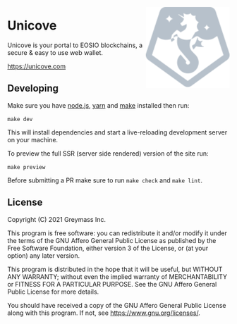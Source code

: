 <a href="https://unicove.com"><img align="right" src="./static/unicove-emblem.svg" width="190" alt="Unicove Emblem" /></a>

# Unicove

Unicove is your portal to EOSIO blockchains, a secure & easy to use web wallet.

https://unicove.com

## Developing

Make sure you have [node.js](https://nodejs.org), [yarn](https://yarnpkg.com) and [make](https://www.gnu.org/software/make/) installed then run:

```
make dev
```

This will install dependencies and start a live-reloading development server on your machine.

To preview the full SSR (server side rendered) version of the site run:

```
make preview
```

Before submitting a PR make sure to run `make check` and `make lint`.

## License

Copyright (C) 2021 Greymass Inc.

This program is free software: you can redistribute it and/or modify
it under the terms of the GNU Affero General Public License as
published by the Free Software Foundation, either version 3 of the
License, or (at your option) any later version.

This program is distributed in the hope that it will be useful,
but WITHOUT ANY WARRANTY; without even the implied warranty of
MERCHANTABILITY or FITNESS FOR A PARTICULAR PURPOSE. See the
GNU Affero General Public License for more details.

You should have received a copy of the GNU Affero General Public License
along with this program. If not, see <https://www.gnu.org/licenses/>.
